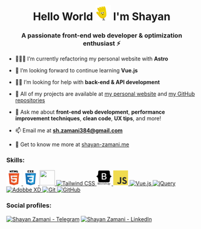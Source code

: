 <h1 align="center"> Hello World <img src="hand-wave.gif" width="40" height="40"> I'm Shayan</h1>
<h3 align="center">A passionate front-end web developer & optimization enthusiast ⚡</h3>

- 👨🏻‍💻 I’m currently refactoring my personal website with **Astro**

- 🌱 I’m looking forward to continue learning **Vue.js**

- 🤝🏼 I’m looking for help with **back-end & API development**

- 📁 All of my projects are available at [my personal website](https://shayan-zamani.netlify.app#portfolio) and [my GitHub repositories](https://github.com/ShayanTheNerd?tab=repositories)

- 💬 Ask me about **front-end web development**, **performance improvement techniques**, **clean code**, **UX tips**, and more!

- 📫 Email me at **sh.zamani384@gmail.com**

- 📄 Get to know me more at [shayan-zamani.me](https://shayan-zamani.netlify.app#about)

<h3 align="left">Skills:</h3>
<p align="left"> <a href="https://html.spec.whatwg.org/multipage" target="_blank" rel="noreferrer"> <img src="https://raw.githubusercontent.com/devicons/devicon/master/icons/html5/html5-original-wordmark.svg" alt="HTML5" width="40" height="40"/> </a> <a href="https://developer.mozilla.org/en-US/docs/Web/CSS" target="_blank" rel="noreferrer"> <img src="https://raw.githubusercontent.com/devicons/devicon/master/icons/css3/css3-original-wordmark.svg" alt="CSS3" width="40" height="40"/> </a> <a href="https://sass-lang.com" target="_blank" rel="noreferrer"> <img src="https://avatars.githubusercontent.com/u/317889?s=280&v=4 alt="Sass" width="40" height="40"/> <a href="https://tailwindcss.com" target="_blank" rel="noreferrer"> <img src="https://www.vectorlogo.zone/logos/tailwindcss/tailwindcss-icon.svg" alt="Tailwind CSS" width="40" height="40"/> </a> <a href="https://getbootstrap.com" target="_blank" rel="noreferrer"> <img src="https://raw.githubusercontent.com/devicons/devicon/master/icons/bootstrap/bootstrap-plain-wordmark.svg" alt="Bootstrap" width="40" height="40"/> </a> <a href="https://developer.mozilla.org/en-US/docs/Web/JavaScript" target="_blank" rel="noreferrer"> <img src="https://raw.githubusercontent.com/devicons/devicon/master/icons/javascript/javascript-original.svg" alt="JavaScript" width="40" height="40"/> <a href="https://vuejs.org" target="_blank" rel="noreferrer"> <img src="https://upload.wikimedia.org/wikipedia/commons/thumb/9/95/Vue.js_Logo_2.svg/2367px-Vue.js_Logo_2.svg.png" alt="Vue.js" width="40" height="40"/> <a href="https://jquery.com" target="_blank" rel="noreferrer"> <img src="https://mohammadijoo.ir/image/jquery.png" alt="jQuery" width="40" height="40"/> </a> <a href="https://www.adobe.com/products/xd.html" target="_blank" rel="noreferrer"> <img src="https://cdn.worldvectorlogo.com/logos/adobe-xd.svg" alt="Adobbe XD" width="40" height="40"/> </a> </a> <a href="https://git-scm.com" target="_blank" rel="noreferrer"> <img src="https://www.vectorlogo.zone/logos/git-scm/git-scm-icon.svg" alt="Git" width="40" height="40"/> </a> <a href="https://github.com" target="_blank" rel="noreferrer"> <img src="https://github.githubassets.com/images/modules/logos_page/GitHub-Mark.png" alt="GitHub" width="40" height="40"/> </a> </p>

<h3 align="left">Social profiles:</h3>
<p align="left">
<a href="https://telegram.me/ShayanTheNerd" target="_blank"><img align="center" src="https://www.freepnglogos.com/uploads/telegram-logo-png-0.png" alt="Shayan Zamani - Telegram" height="40" width="40" /></a>
<a href="https://www.linkedin.com/in/shayan-zamani-506502228/" target="_blank"><img align="center" src="https://raw.githubusercontent.com/rahuldkjain/github-profile-readme-generator/master/src/images/icons/Social/linked-in-alt.svg" alt="Shayan Zamani - LinkedIn" height="40" width="40" /></a>
